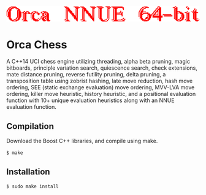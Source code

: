 ![logo banner](https://github.com/BlueCannonBall/Orca/blob/main/banner.png?raw=true)

# Orca Chess
A C++14 UCI chess engine utilizing threading, alpha beta pruning, magic bitboards, principle variation search, quiescence search, check extensions, mate distance pruning, reverse futility pruning, delta pruning, a transposition table using zobrist hashing, late move reduction, hash move ordering, SEE (static exchange evaluation) move ordering, MVV-LVA move ordering, killer move heuristic, history heuristic, and a positional evaluation function with 10+ unique evaluation heuristics along with an NNUE evaluation function.

## Compilation
Download the Boost C++ libraries, and compile using make.
```
$ make
```

## Installation
```
$ sudo make install
```
